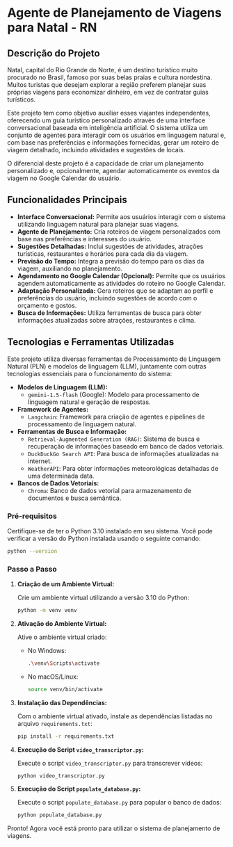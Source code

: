 # Agente de Planejamento de Viagens para Natal - RN

## Descrição do Projeto

Natal, capital do Rio Grande do Norte, é um destino turístico muito procurado no Brasil, famoso por suas belas praias e cultura nordestina. Muitos turistas que desejam explorar a região preferem planejar suas próprias viagens para economizar dinheiro, em vez de contratar guias turísticos.

Este projeto tem como objetivo auxiliar esses viajantes independentes, oferecendo um guia turístico personalizado através de uma interface conversacional baseada em inteligência artificial. O sistema utiliza um conjunto de agentes para interagir com os usuários em linguagem natural e, com base nas preferências e informações fornecidas, gerar um roteiro de viagem detalhado, incluindo atividades e sugestões de locais.

O diferencial deste projeto é a capacidade de criar um planejamento personalizado e, opcionalmente, agendar automaticamente os eventos da viagem no Google Calendar do usuário.

## Funcionalidades Principais

*   **Interface Conversacional:** Permite aos usuários interagir com o sistema utilizando linguagem natural para planejar suas viagens.
*   **Agente de Planejamento:** Cria roteiros de viagem personalizados com base nas preferências e interesses do usuário.
*   **Sugestões Detalhadas:** Inclui sugestões de atividades, atrações turísticas, restaurantes e horários para cada dia da viagem.
*   **Previsão do Tempo:** Integra a previsão do tempo para os dias da viagem, auxiliando no planejamento.
*   **Agendamento no Google Calendar (Opcional):** Permite que os usuários agendem automaticamente as atividades do roteiro no Google Calendar.
*   **Adaptação Personalizada:** Gera roteiros que se adaptam ao perfil e preferências do usuário, incluindo sugestões de acordo com o orçamento e gostos.
*   **Busca de Informações:** Utiliza ferramentas de busca para obter informações atualizadas sobre atrações, restaurantes e clima.

## Tecnologias e Ferramentas Utilizadas

Este projeto utiliza diversas ferramentas de Processamento de Linguagem Natural (PLN) e modelos de linguagem (LLM), juntamente com outras tecnologias essenciais para o funcionamento do sistema:

*   **Modelos de Linguagem (LLM):**
    *   `gemini-1.5-flash` (Google): Modelo para processamento de linguagem natural e geração de respostas.
*   **Framework de Agentes:**
    *   `Langchain`: Framework para criação de agentes e pipelines de processamento de linguagem natural.
*   **Ferramentas de Busca e Informação:**
    *   `Retrieval-Augmented Generation (RAG)`: Sistema de busca e recuperação de informações baseado em banco de dados vetoriais.
    *   `DuckDuckGo Search API`: Para busca de informações atualizadas na internet.
    *   `WeatherAPI`: Para obter informações meteorológicas detalhadas de uma determinada data.
*   **Bancos de Dados Vetoriais:**
    *   `Chroma`: Banco de dados vetorial para armazenamento de documentos e busca semântica.

### Pré-requisitos

Certifique-se de ter o Python 3.10 instalado em seu sistema. Você pode verificar a versão do Python instalada usando o seguinte comando:

```bash
python --version
```

### Passo a Passo

1. **Criação de um Ambiente Virtual:**

    Crie um ambiente virtual utilizando a versão 3.10 do Python:

    ```bash
    python -m venv venv
    ```

2. **Ativação do Ambiente Virtual:**

    Ative o ambiente virtual criado:

    - No Windows:
      ```bash
      .\venv\Scripts\activate
      ```
    - No macOS/Linux:
      ```bash
      source venv/bin/activate
      ```

3. **Instalação das Dependências:**

    Com o ambiente virtual ativado, instale as dependências listadas no arquivo `requirements.txt`:

    ```bash
    pip install -r requirements.txt
    ```

4. **Execução do Script `video_transcriptor.py`:**

    Execute o script `video_transcriptor.py` para transcrever vídeos:

    ```bash
    python video_transcriptor.py
    ```

5. **Execução do Script `populate_database.py`:**

    Execute o script `populate_database.py` para popular o banco de dados:

    ```bash
    python populate_database.py
    ```

Pronto! Agora você está pronto para utilizar o sistema de planejamento de viagens.